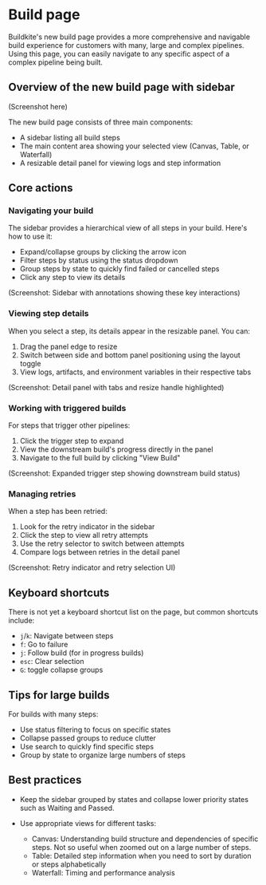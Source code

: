 # Build page

Buildkite's new build page provides a more comprehensive and navigable build experience for customers with many, large and complex pipelines. Using this page, you can easily navigate to any specific aspect of a complex pipeline being built.

## Overview of the new build page with sidebar

(Screenshot here)

The new build page consists of three main components:

- A sidebar listing all build steps
- The main content area showing your selected view (Canvas, Table, or Waterfall)
- A resizable detail panel for viewing logs and step information

## Core actions

### Navigating your build

The sidebar provides a hierarchical view of all steps in your build. Here's how to use it:

- Expand/collapse groups by clicking the arrow icon
- Filter steps by status using the status dropdown
- Group steps by state to quickly find failed or cancelled steps
- Click any step to view its details

(Screenshot: Sidebar with annotations showing these key interactions)

### Viewing step details

When you select a step, its details appear in the resizable panel. You can:

1. Drag the panel edge to resize
1. Switch between side and bottom panel positioning using the layout toggle
1. View logs, artifacts, and environment variables in their respective tabs

(Screenshot: Detail panel with tabs and resize handle highlighted)

### Working with triggered builds

For steps that trigger other pipelines:

1. Click the trigger step to expand
1. View the downstream build's progress directly in the panel
1. Navigate to the full build by clicking "View Build"

(Screenshot: Expanded trigger step showing downstream build status)

### Managing retries

When a step has been retried:

1. Look for the retry indicator in the sidebar
1. Click the step to view all retry attempts
1. Use the retry selector to switch between attempts
1. Compare logs between retries in the detail panel

(Screenshot: Retry indicator and retry selection UI)

## Keyboard shortcuts

There is not yet a keyboard shortcut list on the page, but common shortcuts include:

- `j`/`k`: Navigate between steps
- `f`: Go to failure
- `j`: Follow build (for in progress builds)
- `esc`: Clear selection
- `G`: toggle collapse groups

## Tips for large builds

For builds with many steps:

- Use status filtering to focus on specific states
- Collapse passed groups to reduce clutter
- Use search to quickly find specific steps
- Group by state to organize large numbers of steps

## Best practices

- Keep the sidebar grouped by states and collapse lower priority states such as Waiting and Passed.
- Use appropriate views for different tasks:

    * Canvas: Understanding build structure and dependencies of specific steps. Not so useful when zoomed out on a large number of steps.
    * Table: Detailed step information when you need to sort by duration or steps alphabetically
    * Waterfall: Timing and performance analysis
